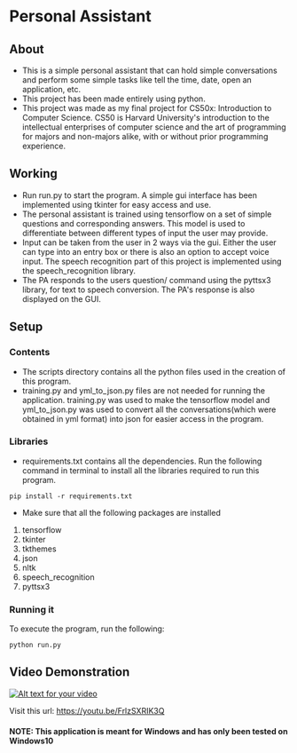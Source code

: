 # Personal Assistant

## About
- This is a simple personal assistant that can hold simple conversations and perform some simple tasks like tell the time, date, open an application, etc.
- This project has been made entirely using python.
- This project was made as my final project for CS50x: Introduction to Computer Science. CS50 is Harvard University's introduction to the intellectual enterprises of computer science and the art of programming for majors and non-majors alike, with or without prior programming experience.

## Working
- Run run.py to start the program. A simple gui interface has been implemented using tkinter for easy access and use.
- The personal assistant is trained using tensorflow on a set of simple questions and corresponding answers. This model is used to differentiate between different types of input the user may provide.
- Input can be taken from the user in 2 ways via the gui. Either the user can type into an entry box or there is also an option to accept voice input. The speech recognition part of this project is implemented using the speech_recognition library.
- The PA responds to the users question/ command using the pyttsx3 library, for text to speech conversion. The PA's response is also displayed on the GUI.

## Setup
### Contents
- The scripts directory contains all the python files used in the creation of this program.
- training.py and yml_to_json.py files are not needed for running the application. training.py was used to make the tensorflow model and yml_to_json.py was used to convert all the conversations(which were obtained in yml format) into json for easier access in the program.
### Libraries
- requirements.txt contains all the dependencies. Run the following command in terminal to install all the libraries required to run this program.
```
pip install -r requirements.txt
```
- Make sure that all the following packages are installed
1. tensorflow
2. tkinter
3. tkthemes
4. json
5. nltk
6. speech_recognition
7. pyttsx3
### Running it
To execute the program, run the following:
```
python run.py
```

## Video Demonstration
[![Alt text for your video](https://img.youtube.com/vi/FrlzSXRIK3Q/0.jpg)](https://youtu.be/FrlzSXRIK3Q)

Visit this url: https://youtu.be/FrlzSXRIK3Q

#### NOTE: This application is meant for Windows and has only been tested on Windows10